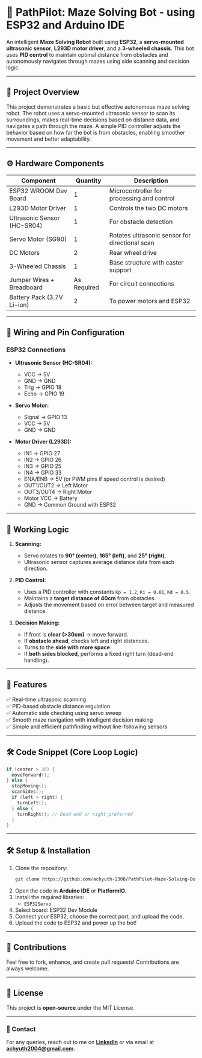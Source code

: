 # 🤖 PathPilot: Maze Solving Bot - using ESP32 and Arduino IDE

An intelligent **Maze Solving Robot** built using **ESP32**, a **servo-mounted ultrasonic sensor**, **L293D motor driver**, and a **3-wheeled chassis**. This bot uses **PID control** to maintain optimal distance from obstacles and autonomously navigates through mazes using side scanning and decision logic.

---

## 📌 Project Overview

This project demonstrates a basic but effective autonomous maze solving robot. The robot uses a servo-mounted ultrasonic sensor to scan its surroundings, makes real-time decisions based on distance data, and navigates a path through the maze. A simple PID controller adjusts the behavior based on how far the bot is from obstacles, enabling smoother movement and better adaptability.

---

## ⚙️ Hardware Components

| Component                  | Quantity | Description                                  |
|----------------------------|----------|----------------------------------------------|
| ESP32 WROOM Dev Board      | 1        | Microcontroller for processing and control   |
| L293D Motor Driver         | 1        | Controls the two DC motors                   |
| Ultrasonic Sensor (HC-SR04)| 1        | For obstacle detection                       |
| Servo Motor (SG90)         | 1        | Rotates ultrasonic sensor for directional scan |
| DC Motors                  | 2        | Rear wheel drive                             |
| 3-Wheeled Chassis          | 1        | Base structure with caster support           |
| Jumper Wires + Breadboard  |As Required| For circuit connections                      |
| Battery Pack (3.7V Li-ion) | 2        | To power motors and ESP32                    |

---

## 🔌 Wiring and Pin Configuration

### ESP32 Connections

- **Ultrasonic Sensor (HC-SR04):**
  - VCC → 5V  
  - GND → GND  
  - Trig → GPIO 18  
  - Echo → GPIO 19

- **Servo Motor:**
  - Signal → GPIO 13  
  - VCC → 5V  
  - GND → GND

- **Motor Driver (L293D):**
  - IN1 → GPIO 27  
  - IN2 → GPIO 26  
  - IN3 → GPIO 25  
  - IN4 → GPIO 33  
  - ENA/ENB → 5V (or PWM pins if speed control is desired)  
  - OUT1/OUT2 → Left Motor  
  - OUT3/OUT4 → Right Motor  
  - Motor VCC → Battery  
  - GND → Common Ground with ESP32

---

## 🧠 Working Logic

1. **Scanning:**
   - Servo rotates to **90° (center)**, **165° (left)**, and **25° (right)**.
   - Ultrasonic sensor captures average distance data from each direction.

2. **PID Control:**
   - Uses a PID controller with constants `Kp = 1.2`, `Ki = 0.01`, `Kd = 0.5`.
   - Maintains a **target distance of 40cm** from obstacles.
   - Adjusts the movement based on error between target and measured distance.

3. **Decision Making:**
   - If front is **clear (>30cm)** → move forward.
   - If **obstacle ahead**, checks left and right distances.
   - Turns to the **side with more space**.
   - If **both sides blocked**, performs a fixed right turn (dead-end handling).

---

## 🧾 Features

✅ Real-time ultrasonic scanning  
✅ PID-based obstacle distance regulation  
✅ Automatic side checking using servo sweep  
✅ Smooth maze navigation with intelligent decision making  
✅ Simple and efficient pathfinding without line-following sensors

---

## 🛠️ Code Snippet (Core Loop Logic)

```cpp
if (center > 30) {
  moveForward();
} else {
  stopMoving();
  scanSides();
  if (left > right) {
    turnLeft();
  } else {
    turnRight(); // Dead end or right preferred
  }
}
```
---

## 🛠 Setup & Installation

1. Clone the repository:
   ```sh
   git clone https://github.com/achyuth-2308/PathPilot-Maze-Solving-Bot.git
   ```
2. Open the code in **Arduino IDE** or **PlatformIO**.
3. Install the required libraries:
   - `ESP32Servo`
4. Select board: ESP32 Dev Module
5. Connect your ESP32, choose the correct port, and upload the code.
6. Upload the code to ESP32 and power up the bot!

---


## 🤝 Contributions
Feel free to fork, enhance, and create pull requests! Contributions are always welcome.

---

## 📝 License
This project is **open-source** under the MIT License.

---

### 📧 Contact
For any queries, reach out to me on **[LinkedIn](https://www.linkedin.com/in/achyuth-mukund)** or via email at **achyuth2004@gmail.com**.
